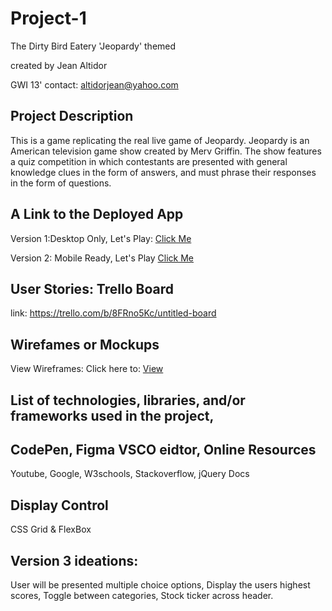 # Project-1
The Dirty Bird Eatery 
'Jeopardy' themed

created by Jean Altidor

GWI 13'
contact: altidorjean@yahoo.com




Project Description
-
This is a game replicating the real live game of Jeopardy. Jeopardy is an American television game show created by Merv Griffin. The show features a quiz competition in which contestants are presented with general knowledge clues in the form of answers, and must phrase their responses in the form of questions. 

A Link to the Deployed App
-
Version 1:Desktop Only,
Let's Play: [Click Me](https://www.bitballoon.com/sites/denimcityproject1)

Version 2: Mobile Ready, Let's Play
[Click Me](https://www.bitballoon.com/sites/project-1-version-2)


User Stories: Trello Board 
-
link: https://trello.com/b/8FRno5Kc/untitled-board

Wirefames or Mockups 
-
View Wireframes:
Click here to: [View](https://www.figma.com/file/f6hFhrx9jofwWUdSkiJJfhSD/Untitled)


List of technologies, libraries, and/or frameworks used in the project,
-
CodePen, 
Figma
VSCO eidtor,
Online Resources
- 
Youtube,
Google,
W3schools, 
Stackoverflow,
jQuery Docs

Display Control
-
CSS Grid & FlexBox

Version 3 ideations:
-
User will be presented multiple choice options,
Display the users highest scores, Toggle between categories, Stock ticker across header.


